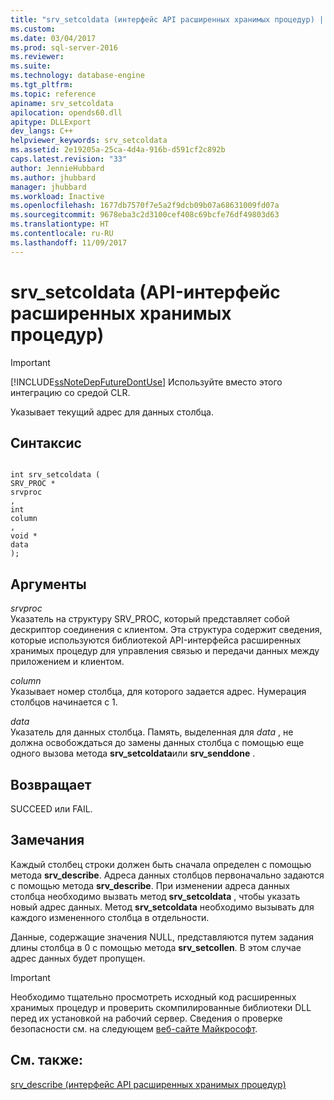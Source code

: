 ```yaml
---
title: "srv_setcoldata (интерфейс API расширенных хранимых процедур) | Документы Майкрософт"
ms.custom: 
ms.date: 03/04/2017
ms.prod: sql-server-2016
ms.reviewer: 
ms.suite: 
ms.technology: database-engine
ms.tgt_pltfrm: 
ms.topic: reference
apiname: srv_setcoldata
apilocation: opends60.dll
apitype: DLLExport
dev_langs: C++
helpviewer_keywords: srv_setcoldata
ms.assetid: 2e19205a-25ca-4d4a-916b-d591cf2c892b
caps.latest.revision: "33"
author: JennieHubbard
ms.author: jhubbard
manager: jhubbard
ms.workload: Inactive
ms.openlocfilehash: 1677db7570f7e5a2f9dcb09b07a68631009fd07a
ms.sourcegitcommit: 9678eba3c2d3100cef408c69bcfe76df49803d63
ms.translationtype: HT
ms.contentlocale: ru-RU
ms.lasthandoff: 11/09/2017
---
```

# <a name="srvsetcoldata-extended-stored-procedure-api"></a>srv_setcoldata (API-интерфейс расширенных хранимых процедур)
    
> [!IMPORTANT]  
>  [!INCLUDE[ssNoteDepFutureDontUse](../../includes/ssnotedepfuturedontuse-md.md)] Используйте вместо этого интеграцию со средой CLR.  
  
 Указывает текущий адрес для данных столбца.  
  
## <a name="syntax"></a>Синтаксис  
  
```  
  
int srv_setcoldata (  
SRV_PROC *  
srvproc  
,  
int   
column  
,  
void *  
data   
);  
```  
  
## <a name="arguments"></a>Аргументы  
 *srvproc*  
 Указатель на структуру SRV_PROC, который представляет собой дескриптор соединения с клиентом. Эта структура содержит сведения, которые используются библиотекой API-интерфейса расширенных хранимых процедур для управления связью и передачи данных между приложением и клиентом.  
  
 *column*  
 Указывает номер столбца, для которого задается адрес. Нумерация столбцов начинается с 1.  
  
 *data*  
 Указатель для данных столбца. Память, выделенная для *data* , не должна освобождаться до замены данных столбца с помощью еще одного вызова метода **srv_setcoldata**или **srv_senddone** .  
  
## <a name="returns"></a>Возвращает  
 SUCCEED или FAIL.  
  
## <a name="remarks"></a>Замечания  
 Каждый столбец строки должен быть сначала определен с помощью метода **srv_describe**. Адреса данных столбцов первоначально задаются с помощью метода **srv_describe**. При изменении адреса данных столбца необходимо вызвать метод **srv_setcoldata** , чтобы указать новый адрес данных. Метод **srv_setcoldata** необходимо вызывать для каждого измененного столбца в отдельности.  
  
 Данные, содержащие значения NULL, представляются путем задания длины столбца в 0 с помощью метода **srv_setcollen**. В этом случае адрес данных будет пропущен.  
  
> [!IMPORTANT]  
>  Необходимо тщательно просмотреть исходный код расширенных хранимых процедур и проверить скомпилированные библиотеки DLL перед их установкой на рабочий сервер. Сведения о проверке безопасности см. на следующем [веб-сайте Майкрософт](http://go.microsoft.com/fwlink/?LinkID=54761&amp;clcid=0x409http://msdn.microsoft.com/security/).  
  
## <a name="see-also"></a>См. также:  
 [srv_describe (интерфейс API расширенных хранимых процедур)](../../relational-databases/extended-stored-procedures-reference/srv-describe-extended-stored-procedure-api.md)  
  
  
